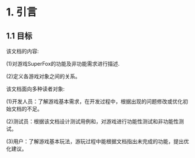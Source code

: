 # 1. 引言
## 1.1 目标
该文档的内容:

(1)对游戏SuperFox的功能及非功能需求进行描述.

(2)定义各游戏对象之间的关系。

该文档面向多种读者对象:

(1)开发人员：了解游戏基本需求，在开发过程中，根据出现的问题修改或优化初始文档的不足。

(2)测试员：根据该文档设计测试用例和，对游戏进行功能性测试和非功能性测试。

(3)用户：了解游戏基本玩法，游玩过程中能根据文档指出未完成的功能，提出优化建议。
